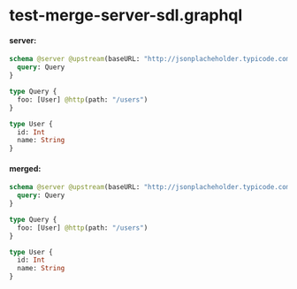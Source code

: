 # test-merge-server-sdl.graphql

#### server:

```graphql
schema @server @upstream(baseURL: "http://jsonplacheholder.typicode.com") {
  query: Query
}

type Query {
  foo: [User] @http(path: "/users")
}

type User {
  id: Int
  name: String
}
```

#### merged:

```graphql
schema @server @upstream(baseURL: "http://jsonplacheholder.typicode.com") {
  query: Query
}

type Query {
  foo: [User] @http(path: "/users")
}

type User {
  id: Int
  name: String
}
```

